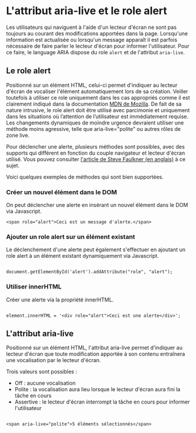 # L'attribut aria-live et le role alert
  
<script>$(document).ready(function () {
    setBreadcrumb([
            {"label":"Articles techniques", "url":"techniques.html"},
            {"label":"L'attribut aria-live et le role alert"}
        ]);
});
</script>
  
Les utilisateurs qui naviguent à l'aide d'un lecteur d'écran ne sont pas toujours au courant des modifications apportées dans la page. Lorsqu'une information est actualisée ou lorsqu'un message apparaît il est parfois nécessaire de faire parler le lecteur d'écran pour informer l'utilisateur. Pour ce faire, le language ARIA dispose du role `alert` et de l'attribut `aria-live`.

## Le role alert

Positionné sur un élément HTML, celui-ci permet d'indiquer au lecteur d'écran de vocaliser l'élément automatiquement lors de sa création. Veiller toutefois à utiliser ce role uniquement dans les cas appropriés comme il est clairement indiqué dans la documentation [MDN de Mozilla](https://developer.mozilla.org/fr/docs/Accessibilit%C3%A9/ARIA/Techniques_ARIA/Utiliser_le_r%C3%B4le_alert). De fait de sa nature intrusive, le role alert doit être utilisé avec parcimonie et uniquement dans les situations où l’attention de l’utilisateur est immédiatement requise. Les changements dynamiques de moindre urgence devraient utiliser une méthode moins agressive, telle que aria-live="polite" ou autres rôles de zone live.

Pour déclencher une alerte, plusieurs méthodes sont possibles, avec des supports qui différent en fonction du couple navigateur et lecteur d'écran utilisé. Vous pouvez consulter [l'article de Steve Faulkner (en anglais)](https://developer.paciellogroup.com/blog/2017/04/aria-alert-support/) à ce sujet.

Voici quelques exemples de méthodes qui sont bien supportées.

### Créer un nouvel élément dans le DOM
On peut déclencher une alerte en insérant un nouvel élément dans le DOM via Javascript.

<pre><code class="html">&lt;span role="alert"&gt;Ceci est un message d'alerte.&lt;/span&gt;</code></pre>

### Ajouter un role alert sur un élément existant
Le déclenchement d'une alerte peut également s'effectuer en ajoutant un role alert à un élément existant dynamiquement via Javascript.

<pre><code class="js">
document.getElementById('alert').addAttribute("role", "alert");
</code></pre>

### Utiliser innerHTML

Créer une alerte via la propriété innerHTML.
<pre><code class="js">
element.innerHTML = '&lt;div role="alert"&gt;Ceci est une alerte&lt;/div&gt';
</code></pre>

## L'attribut aria-live

Positionné sur un élément HTML, l'attribut aria-live permet d'indiquer au lecteur d'écran que toute modification apportée à son contenu entraînera une vocalisation par le lecteur d'écran.  

Trois valeurs sont possibles : 
- Off : aucune vocalisation
- Polite : la vocalisation aura lieu lorsque le lecteur d'écran aura fini la tâche en cours
- Assertive : le lecteur d'écran interrompt la tâche en cours pour informer l'utilisateur

<pre><code class="html">
&lt;span aria-live="polite"&gt;5 éléments sélectionnés&lt/span&gt;
</code></pre>


&nbsp;
    
<!--  This file is part of a11y-guidelines | Our vision of mobile & web accessibility guidelines and best practices, with valid/invalid examples.
 Copyright (C) 2016  Orange SA
 See the Creative Commons Legal Code Attribution-ShareAlike 3.0 Unported License for more details (LICENSE file). -->